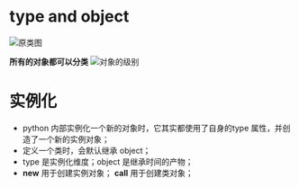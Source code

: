 # type and object
![原类图](https://changchen.me/images/blog/200104_japan_travel/16054303136575.jpg)

**所有的对象都可以分类**
![对象的级别](https://changchen.me/images/blog/200104_japan_travel/16054350983201.jpg)

# 实例化
- python 内部实例化一个新的对象时，它其实都使用了自身的type 属性，并创造了一个新的实例对象；
- 定义一个类时，会默认继承 object；
- type 是实例化维度；object 是继承时间的产物；
- __new__ 用于创建实例对象； __call__ 用于创建类对象；
